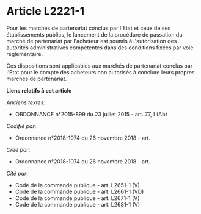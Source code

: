 # Article L2221-1

Pour les marchés de partenariat conclus par l'Etat et ceux de ses établissements publics, le lancement de la procédure de
passation du marché de partenariat par l'acheteur est soumis à l'autorisation des autorités administratives compétentes dans
des conditions fixées par voie réglementaire.

Ces dispositions sont applicables aux marchés de partenariat conclus par l'Etat pour le compte des acheteurs non autorisés à
conclure leurs propres marchés de partenariat.

**Liens relatifs à cet article**

_Anciens textes_:

  - ORDONNANCE n°2015-899 du 23 juillet 2015 - art. 77, I (Ab)

_Codifié par_:

  - Ordonnance n°2018-1074 du 26 novembre 2018 - art.

_Créé par_:

  - Ordonnance n°2018-1074 du 26 novembre 2018 - art.

_Cité par_:

  - Code de la commande publique - art. L2651-1 (V)
  - Code de la commande publique - art. L2661-1 (VD)
  - Code de la commande publique - art. L2671-1 (V)
  - Code de la commande publique - art. L2681-1 (V)
